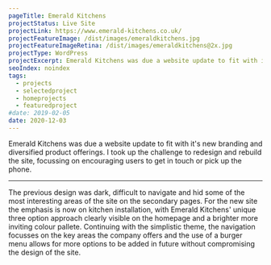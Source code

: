 ```yaml
---
pageTitle: Emerald Kitchens
projectStatus: Live Site
projectLink: https://www.emerald-kitchens.co.uk/
projectFeatureImage: /dist/images/emeraldkitchens.jpg
projectFeatureImageRetina: /dist/images/emeraldkitchens@2x.jpg
projectType: WordPress
projectExcerpt: Emerald Kitchens was due a website update to fit with it's new branding and diversified product offerings. I took up the challenge to redesign and rebuild the site, focussing on encouraging users to get in touch or pick up the phone.
seoIndex: noindex
tags:
  - projects
  - selectedproject
  - homeprojects
  - featuredproject
#date: 2019-02-05
date: 2020-12-03
---
```


Emerald Kitchens was due a website update to fit with it's new branding and diversified product offerings. I took up the challenge to redesign and rebuild the site, focussing on encouraging users to get in touch or pick up the phone.

---

The previous design was dark, difficult to navigate and hid some of the most interesting areas of the site on the secondary pages. For the new site the emphasis is now on kitchen installation, with Emerald Kitchens' unique three option approach clearly visible on the homepage and a brighter more inviting colour pallete. Continuing with the simplistic theme, the navigation focusses on the key areas the company offers and the use of a burger menu allows for more options to be added in future without compromising the design of the site.
